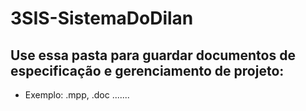 # 3SIS-SistemaDoDilan
## Use essa pasta para guardar documentos de especificação e gerenciamento de projeto:
- Exemplo: .mpp, .doc .......
